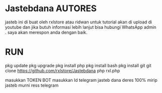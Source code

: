 # Jastebdana AUTORES 
jasteb ini di buat oleh rxlstore atau ridwan untuk tutorial akan di upload di youtube dan jika butuh informasi lebih lanjut bisa hubungi WhatsApp admin . saya akan merespon anda dengan baik. 
# RUN
pkg update
pkg upgrade
pkg install php
pkg install bash
pkg install git
git clone https://github.com/rxlstore/Jastebdana
php rxl.php

masukkan TOKEN BOT 
masukkan Id telegram
jasteb dana deres 100% mirip jasteb murni 
ress telegram
